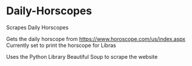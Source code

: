# Daily-Horscopes
Scrapes Daily Horscopes

Gets the daily horscope from https://www.horoscope.com/us/index.aspx
Currently set to print the horscope for Libras

Uses the Python Library Beautiful Soup to scrape the website
